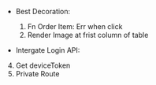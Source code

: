 - Best Decoration:

  1. Fn Order Item: Err when click
  2. Render Image at frist column of table

- Intergate Login API:

4. Get deviceToken
5. Private Route
